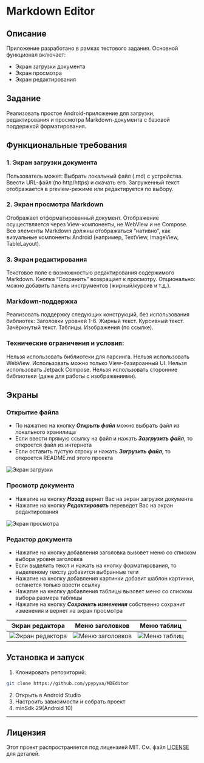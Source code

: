 # Markdown Editor

## Описание

Приложение разработано в рамках тестового задания. Основной функционал включает:
- Экран загрузки документа
- Экран просмотра
- Экран редактирования

## Задание

Реализовать простое Android-приложение для загрузки, редактирования и просмотра Markdown-документа с базовой поддержкой форматирования.

## Функциональные требования

### 1. Экран загрузки документа
Пользователь может:
Выбрать локальный файл (.md) с устройства.
Ввести URL-файл (по http/https) и скачать его.
Загруженный текст отображается в preview-режиме или редактируется по выбору.

### 2. Экран просмотра Markdown
Отображает отформатированный документ.
Отображение осуществляется через View-компоненты, не WebView и не Compose.
Все элементы Markdown должны отображаться “нативно”, как визуальные компоненты Android (например, TextView, ImageView, TableLayout).

### 3. Экран редактирования
Текстовое поле с возможностью редактирования содержимого Markdown.
Кнопка “Сохранить” возвращает к просмотру.
Опционально: можно добавить панель инструментов (жирный/курсив и т.д.).

### Markdown-поддержка
Реализовать поддержку следующих конструкций, без использования библиотек:
Заголовки уровней 1-6.
Жирный текст.
Курсивный текст.
Зачёркнутый текст.
Таблицы.
Изображения (по ссылке).

### Технические ограничения и условия:
Нельзя использовать библиотеки для парсинга.
Нельзя использовать WebView.
Использовать можно только View-базироанный UI.
Нельзя использовать Jetpack Compose.
Нельзя использовать сторонние библиотеки (даже для работы с изображениями).

## Экраны

### Открытие файла
- По нажатию на кнопку ***Открыть файл*** можно выбрать файл из локального хранилища
- Если ввести прямую ссылку на файл и нажать ***Зазгрузить файл***, то откроется файл из интернета
- Если оставить пустую строку и нажать ***Загрузить файл***, то откроется README.md этого проекта

![Экран загрузки](https://iili.io/FGPt5ve.jpg)

### Просмотр документа
- Нажатие на кнопку ***Назад*** вернет Вас на экран загрузки документа
- Нажатие на кнопку ***Редактировать*** переведет Вас на экран редактирования

![Экран просмотра](https://iili.io/FGPtcjj.jpg)

### Редактор документа
- Нажатие на кнопку добавления заголовка вызовет меню со списком выбора уровня заголовка
- Если выделить текст и нажать на кнопку форматирования, то выделеному тексту добавится выбранные теги
- Нажатие на кнопку добавления картинки добавит шаблон картинки, останется только ввести ссылку
- Нажатие на кнопку добавления таблицы вызовет меню со списком выбора размера таблицы
- Нажатие на кнопку ***Сохранить изменения*** собственно сохранит изменения и вернет на экран просмотра

| Экран редактора | Меню заголовков | Меню таблиц |
|-------------|-------------|-------------|
| ![Экран редактора](https://iili.io/FGPtaTb.jpg) | ![Меню заголовков](https://iili.io/FGPt7yu.jpg) | ![Меню таблиц](https://iili.io/FGPtlZx.jpg) |

## Установка и запуск
1. Клонировать репозиторий:
```bash
git clone https://github.com/ypypyxa/MDEditor
```
2. Открыть в Android Studio
3. Настроить зависимости и собрать проект
4. minSdk 29(Android 10)

---

## Лицензия
Этот проект распространяется под лицензией MIT. См. файл [LICENSE](LICENSE) для деталей.
